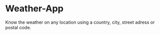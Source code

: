 # Weather-App
Know the weather on any location using a country, city, street adress or postal code.
